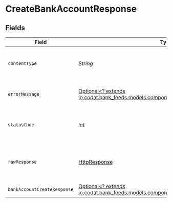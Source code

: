 # CreateBankAccountResponse


## Fields

| Field                                                                                                                                       | Type                                                                                                                                        | Required                                                                                                                                    | Description                                                                                                                                 |
| ------------------------------------------------------------------------------------------------------------------------------------------- | ------------------------------------------------------------------------------------------------------------------------------------------- | ------------------------------------------------------------------------------------------------------------------------------------------- | ------------------------------------------------------------------------------------------------------------------------------------------- |
| `contentType`                                                                                                                               | *String*                                                                                                                                    | :heavy_check_mark:                                                                                                                          | HTTP response content type for this operation                                                                                               |
| `errorMessage`                                                                                                                              | [Optional<? extends io.codat.bank_feeds.models.components.ErrorMessage>](../../models/components/ErrorMessage.md)                           | :heavy_minus_sign:                                                                                                                          | The request made is not valid.                                                                                                              |
| `statusCode`                                                                                                                                | *int*                                                                                                                                       | :heavy_check_mark:                                                                                                                          | HTTP response status code for this operation                                                                                                |
| `rawResponse`                                                                                                                               | [HttpResponse<InputStream>](https://docs.oracle.com/en/java/javase/11/docs/api/java.net.http/java/net/http/HttpResponse.html)               | :heavy_check_mark:                                                                                                                          | Raw HTTP response; suitable for custom response parsing                                                                                     |
| `bankAccountCreateResponse`                                                                                                                 | [Optional<? extends io.codat.bank_feeds.models.components.BankAccountCreateResponse>](../../models/components/BankAccountCreateResponse.md) | :heavy_minus_sign:                                                                                                                          | Success                                                                                                                                     |